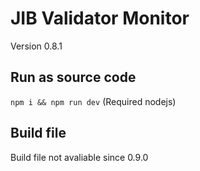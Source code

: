 # JIB Validator Monitor

Version 0.8.1

## Run as source code

`npm i && npm run dev` (Required nodejs)

## Build file

Build file not avaliable since 0.9.0